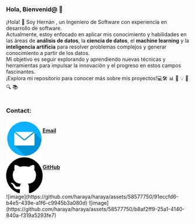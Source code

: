 ### Hola, Bienvenid@ 👋

¡Hola! 👋 Soy Hernán , un Ingeniero de Software con experiencia en desarrollo de software. <br>
Actualmente, estoy enfocado en aplicar mis conocimiento y  habilidades en las áreas  de
<strong>análisis de datos</strong>, la <strong>ciencia de datos</strong>, el <strong>machine learning</strong> y la <strong>inteligencia artificia</strong> para resolver problemas complejos y generar conocimiento a partir de los datos.  <br>
Mi objetivo es seguir explorando y aprendiendo nuevas técnicas y herramientas para impulsar la innovación y el progreso en estos campos fascinantes. 
<br>¡Explora mi repositorio para conocer más sobre mis proyectos!💻🛠️ 📊 🧠 💡 🚀 🔍 📚 
<br><br>

### Contact:
<section>
    <div align="center">
        <a href="mailto:hernan.araya96@outlook.com" style="display: flex; text-align: center; margin-right: 20px;">
            <img src="email.png" alt="Email" width="100">
            <h4>Email</h4>
        </a>
        <a href="https://github.com/haraya" style="display: flex; text-align: center;">
            <img src="github.png" alt="GitHub" width="100">
            <h4>GitHub</h4>
        </a>
    </div>
</section>
![image](https://github.com/haraya/haraya/assets/58577750/91eccfd6-b4e5-439e-a1f6-c9945b3a080d)
![image](https://github.com/haraya/haraya/assets/58577750/b8af2ff9-25a1-4140-840a-f319a5293fe7)

